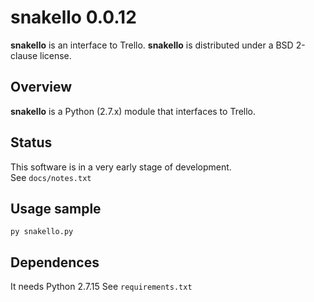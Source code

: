 # snakello 0.0.12
**snakello** is an interface to Trello.
**snakello** is distributed under a BSD 2-clause license.

## Overview
__snakello__ is a Python (2.7.x) module that interfaces to Trello.
	
## Status
This software is in a very early stage of development.  
See `docs/notes.txt`
	
## Usage sample
`py snakello.py`
	
## Dependences
It needs Python 2.7.15
See `requirements.txt`
